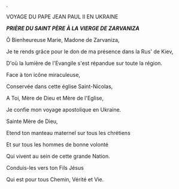 .

VOYAGE DU PAPE JEAN PAUL II EN UKRAINE

***PRIÈRE DU SAINT PÈRE À LA VIERGE DE ZARVANIZA***

Ô Bienheureuse Marie, Madone de Zarvaniza,

Je te rends grâce pour le don de ma présence dans la Rus' de Kiev,

D'où la lumière de l'Evangile s'est répandue sur toute la région.

Face à ton icône miraculeuse,

Conservée dans cette église Saint-Nicolas,

A Toi, Mère de Dieu et Mère de l'Eglise,

Je confie mon voyage apostolique en Ukraine.

Sainte Mère de Dieu,

Etend ton manteau maternel sur tous les chrétiens

Et sur tous les hommes de bonne volonté

Qui vivent au sein de cette grande Nation.

Conduis-les vers ton Fils Jésus

Qui est pour tous Chemin, Vérité et Vie.